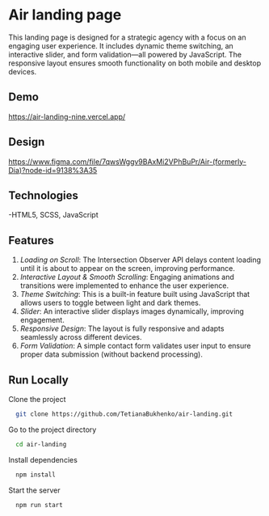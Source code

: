 # Air landing page
This landing page is designed for a strategic agency with a focus on an engaging user experience. It includes dynamic theme switching, an interactive slider, and form validation—all powered by JavaScript. The responsive layout ensures smooth functionality on both mobile and desktop devices.

## Demo
https://air-landing-nine.vercel.app/

## Design
https://www.figma.com/file/7qwsWggv9BAxMi2VPhBuPr/Air-(formerly-Dia)?node-id=9138%3A35

## Technologies
-HTML5, SCSS, JavaScript

## Features
1. *Loading on Scroll*: The Intersection Observer API delays content loading until it is about to appear on the screen, improving performance.
2. *Interactive Layout & Smooth Scrolling*: Engaging animations and transitions were implemented to enhance the user experience.
3. *Theme Switching*: This is a built-in feature built using JavaScript that allows users to toggle between light and dark themes.
4. *Slider*: An interactive slider displays images dynamically, improving engagement.
5. *Responsive Design*: The layout is fully responsive and adapts seamlessly across different devices.
6. *Form Validation*: A simple contact form validates user input to ensure proper data submission (without backend processing).

## Run Locally

Clone the project

```bash
  git clone https://github.com/TetianaBukhenko/air-landing.git
```

Go to the project directory

```bash
  cd air-landing
```

Install dependencies

```bash
  npm install
```

Start the server

```bash
  npm run start
```
